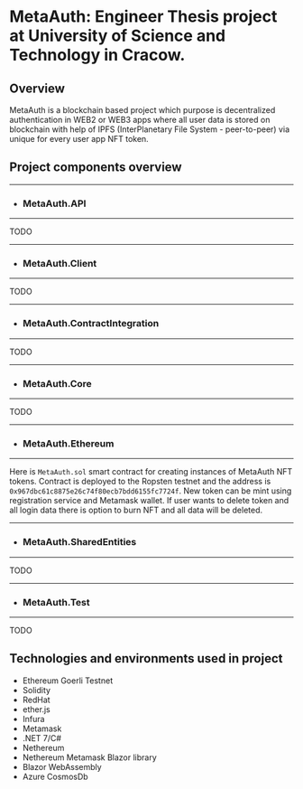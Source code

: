 # MetaAuth: Engineer Thesis project at University of Science and Technology in Cracow.

## Overview

MetaAuth is a blockchain based project which purpose is decentralized authentication in WEB2 or WEB3 apps where all user data is stored on blockchain with help of IPFS (InterPlanetary File System - peer-to-peer) via unique for every user app NFT token. 

## Project components overview
---
- ### MetaAuth.API 
---

TODO

---
- ### MetaAuth.Client
---

TODO

---
- ### MetaAuth.ContractIntegration
---

TODO

---
- ### MetaAuth.Core
---

TODO

---
- ### MetaAuth.Ethereum
---

Here is `MetaAuth.sol` smart contract for creating instances of MetaAuth NFT tokens. Contract is deployed to the Ropsten testnet and the address is `0x967dbc61c8875e26c74f80ecb7bdd6155fc7724f`. New token can be mint using registration service and Metamask wallet. If user wants to delete token and all login data there is option to burn NFT and all data will be deleted. 

---
- ### MetaAuth.SharedEntities
---

TODO

---
- ### MetaAuth.Test
---

TODO

## Technologies and environments used in project
- Ethereum Goerli Testnet
- Solidity
- RedHat
- ether.js
- Infura
- Metamask
- .NET 7/C#
- Nethereum
- Nethereum Metamask Blazor library
- Blazor WebAssembly
- Azure CosmosDb

